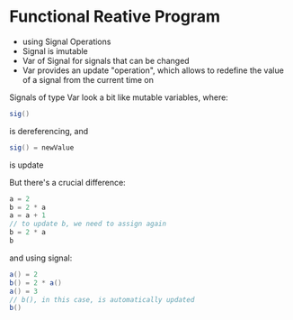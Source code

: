 # Functional Reative Program
- using Signal Operations
- Signal is imutable
- Var of Signal for signals that can be changed
- Var provides an update "operation", which allows to redefine the value of a signal from the current time on

Signals of type Var look a bit like mutable variables, where:
~~~ scala 
sig()
~~~
is dereferencing, and 
~~~ scala
sig() = newValue
~~~
is update

But there's a crucial difference:
~~~ scala
a = 2
b = 2 * a
a = a + 1
// to update b, we need to assign again
b = 2 * a
b
~~~~ 
and using signal:
~~~ scala 
a() = 2
b() = 2 * a()
a() = 3
// b(), in this case, is automatically updated
b()
~~~
